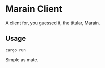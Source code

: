 # Marain Client

A client for, you guessed it, the titular, Marain.

## Usage

```bash
cargo run
```

Simple as mate.
